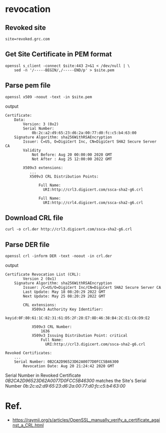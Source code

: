 # revocation

## Revoked site

```
site=revoked.grc.com
```

## Get Site Certificate in PEM format

```
openssl s_client -connect $site:443 2>&1 < /dev/null | \
    sed -n '/-----BEGIN/,/-----END/p' > $site.pem
```

## Parse pem file

```
openssl x509 -noout -text -in $site.pem
```

output

```
Certificate:
    Data:
        Version: 3 (0x2)
        Serial Number:
            0b:2c:a2:d9:65:23:d6:2a:00:77:d0:fc:c5:b4:63:00
    Signature Algorithm: sha256WithRSAEncryption
        Issuer: C=US, O=DigiCert Inc, CN=DigiCert SHA2 Secure Server CA
        Validity
            Not Before: Aug 20 00:00:00 2020 GMT
            Not After : Aug 25 12:00:00 2022 GMT

        X509v3 extensions:
           ...
           X509v3 CRL Distribution Points:

               Full Name:
                 URI:http://crl3.digicert.com/ssca-sha2-g6.crl

               Full Name:
                 URI:http://crl4.digicert.com/ssca-sha2-g6.crl
```

## Download CRL file

```
curl -o crl.der http://crl3.digicert.com/ssca-sha2-g6.crl
```

## Parse DER file

```
openssl crl -inform DER -text -noout -in crl.der
```

output

```
Certificate Revocation List (CRL):
        Version 2 (0x1)
    Signature Algorithm: sha256WithRSAEncryption
        Issuer: /C=US/O=DigiCert Inc/CN=DigiCert SHA2 Secure Server CA
        Last Update: May 18 08:20:29 2022 GMT
        Next Update: May 25 08:20:29 2022 GMT

        CRL extensions:
            X509v3 Authority Key Identifier:
                keyid:0F:80:61:1C:82:31:61:D5:2F:28:E7:8D:46:38:B4:2C:E1:C6:D9:E2

            X509v3 CRL Number:
                1636
            X509v3 Issuing Distribution Point: critical
                Full Name:
                  URI:http://crl3.digicert.com/ssca-sha2-g6.crl

Revoked Certificates:
    ...
    Serial Number: 0B2CA2D96523D62A0077D0FCC5B46300
        Revocation Date: Aug 20 21:24:42 2020 GMT
```

Serial Number in Revoked Certificate *0B2CA2D96523D62A0077D0FCC5B46300* matches the Site's Serial Number *0b:2c:a2:d9:65:23:d6:2a:00:77:d0:fc:c5:b4:63:00*

# Ref.

- https://raymii.org/s/articles/OpenSSL_manually_verify_a_certificate_against_a_CRL.html

